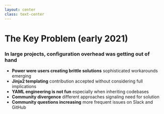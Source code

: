 ```yaml
---
layout: center
class: text-center
---
```


<div class="flex items-center justify-center">
  <h1 class="flex items-center">The Key Problem (early 2021)</h1>
</div> 

<div class="grid gap-6 mt-8 text-lg max-w-4xl mx-auto">

### In large projects, configuration overhead was getting out of hand

<ul class="list-none space-y-3 text-left">
<li><mdi-alert/> <strong>Power were users creating brittle solutions</strong> sophisticated workarounds emerging</li>
<li><mdi-puzzle-outline/> <strong>Jinja2 templating</strong> contribution accepted without considering full implications</li>
<li><mdi-file-code-outline/> <strong>YAML engineering is not fun</strong> especially when inheriting codebases</li>
<li><mdi-chart-line/> <strong>Community divergence</strong> different approaches signaling need for solution</li>
<li><mdi-comment-question-outline/> <strong>Community questions increasing</strong> more frequent issues on Slack and GitHub</li>
</ul>

</div>


<!--
This became our north star problem - configuration complexity was the biggest barrier to Kedro adoption and user success.
-->